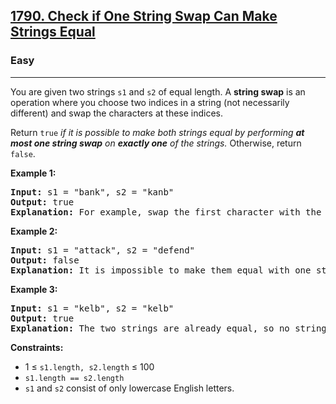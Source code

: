<h2><a href="https://leetcode.com/problems/check-if-one-string-swap-can-make-strings-equal">1790. Check if One String Swap Can Make Strings Equal</a></h2>
<h3>Easy</h3>
<hr>
<p>You are given two strings <code>s1</code> and <code>s2</code> of equal length. A <strong>string swap</strong> is an operation where you choose two indices in a string (not necessarily different) and swap the characters at these indices.</p>
<p>Return <code>true</code> <em>if it is possible to make both strings equal by performing <strong>at most one string swap</strong> on <strong>exactly one</strong> of the strings.</em> Otherwise, return <code>false</code>.</p>

<p><strong>Example 1:</strong></p>
<pre>
<strong>Input:</strong> s1 = "bank", s2 = "kanb"
<strong>Output:</strong> true
<strong>Explanation:</strong> For example, swap the first character with the last character of s2 to make "bank".
</pre>

<p><strong>Example 2:</strong></p>
<pre>
<strong>Input:</strong> s1 = "attack", s2 = "defend"
<strong>Output:</strong> false
<strong>Explanation:</strong> It is impossible to make them equal with one string swap.
</pre>

<p><strong>Example 3:</strong></p>
<pre>
<strong>Input:</strong> s1 = "kelb", s2 = "kelb"
<strong>Output:</strong> true
<strong>Explanation:</strong> The two strings are already equal, so no string swap operation is required.
</pre>

<p><strong>Constraints:</strong></p>
<ul>
  <li>1 ≤ <code>s1.length, s2.length</code> ≤ 100</li>
  <li><code>s1.length == s2.length</code></li>
  <li><code>s1</code> and <code>s2</code> consist of only lowercase English letters.</li>
</ul>
